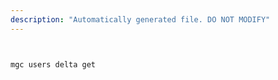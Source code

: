 ```yaml
---
description: "Automatically generated file. DO NOT MODIFY"
---
```


```bash


mgc users delta get

```
